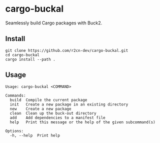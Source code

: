 # cargo-buckal

Seamlessly build Cargo packages with Buck2.

## Install

```
git clone https://github.com/r2cn-dev/cargo-buckal.git
cd cargo-buckal
cargo install --path .
```

## Usage

```
Usage: cargo-buckal <COMMAND>

Commands:
  build  Compile the current package
  init   Create a new package in an existing directory
  new    Create a new package
  clean  Clean up the buck-out directory
  add    Add dependencies to a manifest file
  help   Print this message or the help of the given subcommand(s)

Options:
  -h, --help  Print help
```
